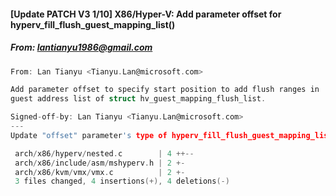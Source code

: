 #### [Update PATCH V3 1/10] X86/Hyper-V: Add parameter offset for hyperv_fill_flush_guest_mapping_list()
##### From: lantianyu1986@gmail.com

```c
From: Lan Tianyu <Tianyu.Lan@microsoft.com>

Add parameter offset to specify start position to add flush ranges in
guest address list of struct hv_guest_mapping_flush_list.

Signed-off-by: Lan Tianyu <Tianyu.Lan@microsoft.com>
---
Update "offset" parameter's type of hyperv_fill_flush_guest_mapping_list()

 arch/x86/hyperv/nested.c        | 4 ++--
 arch/x86/include/asm/mshyperv.h | 2 +-
 arch/x86/kvm/vmx/vmx.c          | 2 +-
 3 files changed, 4 insertions(+), 4 deletions(-)

```
